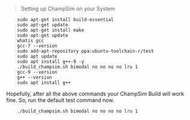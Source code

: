 >Setting up ChampSim on your System

        sudo apt-get install build-essential
        sudo apt-get update
        sudo apt-get install make
        sudo apt-get update
        whatis gcc
        gcc-7 --version
        sudo add-apt-repository ppa:ubuntu-toolchain-r/test
        sudo apt update
        sudo apt install g++-9 -y
        ./build_champsim.sh bimodal no no no no lru 1
        gcc-9 --version
        g++ --version
        sudo apt install g++


Hopefully, after all the above commands your ChampSim Build will work fine. 
So, run the default test command now.  

        ./build_champsim.sh bimodal no no no no lru 1


